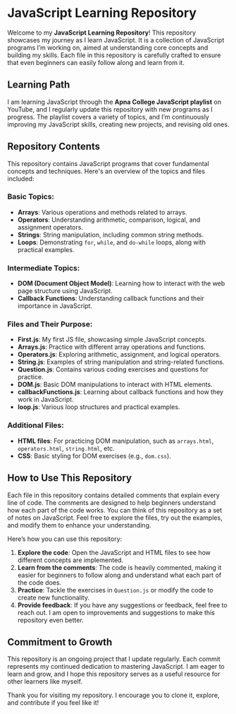 # JavaScript Learning Repository

Welcome to my **JavaScript Learning Repository**! This repository showcases my journey as I learn JavaScript. It is a collection of JavaScript programs I’m working on, aimed at understanding core concepts and building my skills. Each file in this repository is carefully crafted to ensure that even beginners can easily follow along and learn from it.

## Learning Path

I am learning JavaScript through the **Apna College JavaScript playlist** on YouTube, and I regularly update this repository with new programs as I progress. The playlist covers a variety of topics, and I’m continuously improving my JavaScript skills, creating new projects, and revising old ones.

## Repository Contents

This repository contains JavaScript programs that cover fundamental concepts and techniques. Here's an overview of the topics and files included:

### Basic Topics:
- **Arrays**: Various operations and methods related to arrays.
- **Operators**: Understanding arithmetic, comparison, logical, and assignment operators.
- **Strings**: String manipulation, including common string methods.
- **Loops**: Demonstrating `for`, `while`, and `do-while` loops, along with practical examples.

### Intermediate Topics:
- **DOM (Document Object Model)**: Learning how to interact with the web page structure using JavaScript.
- **Callback Functions**: Understanding callback functions and their importance in JavaScript.

### Files and Their Purpose:
- **First.js**: My first JS file, showcasing simple JavaScript concepts.
- **Arrays.js**: Practice with different array operations and functions.
- **Operators.js**: Exploring arithmetic, assignment, and logical operators.
- **String.js**: Examples of string manipulation and string-related functions.
- **Question.js**: Contains various coding exercises and questions for practice.
- **DOM.js**: Basic DOM manipulations to interact with HTML elements.
- **callbackFunctions.js**: Learning about callback functions and how they work in JavaScript.
- **loop.js**: Various loop structures and practical examples.
  
### Additional Files:
- **HTML files**: For practicing DOM manipulation, such as `arrays.html`, `operators.html`, `string.html`, etc.
- **CSS**: Basic styling for DOM exercises (e.g., `dom.css`).

## How to Use This Repository

Each file in this repository contains detailed comments that explain every line of code. The comments are designed to help beginners understand how each part of the code works. You can think of this repository as a set of notes on JavaScript. Feel free to explore the files, try out the examples, and modify them to enhance your understanding.

Here’s how you can use this repository:
1. **Explore the code**: Open the JavaScript and HTML files to see how different concepts are implemented.
2. **Learn from the comments**: The code is heavily commented, making it easier for beginners to follow along and understand what each part of the code does.
3. **Practice**: Tackle the exercises in `Question.js` or modify the code to create new functionality.
4. **Provide feedback**: If you have any suggestions or feedback, feel free to reach out. I am open to improvements and suggestions to make this repository even better.

## Commitment to Growth

This repository is an ongoing project that I update regularly. Each commit represents my continued dedication to mastering JavaScript. I am eager to learn and grow, and I hope this repository serves as a useful resource for other learners like myself.

Thank you for visiting my repository. I encourage you to clone it, explore, and contribute if you feel like it!
